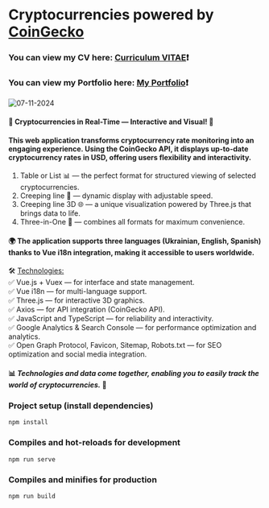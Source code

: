 # Cryptocurrencies powered by [CoinGecko](https://www.coingecko.com) #
### You can view my CV here: [Curriculum VITAE](https://zorger27.github.io)❗️ ###
### You can view my Portfolio here: [My Portfolio](https://Zorin.Expert)❗️ ###
![07-11-2024](https://github.com/user-attachments/assets/389494a4-dda9-4ab9-8ab3-e03b60722508)

#### 💎 Cryptocurrencies in Real-Time — Interactive and Visual! 🚀 ####
#### This web application transforms cryptocurrency rate monitoring into an engaging experience. Using the CoinGecko API, it displays up-to-date cryptocurrency rates in USD, offering users flexibility and interactivity. ####

1. Table or List 📊 — the perfect format for structured viewing of selected cryptocurrencies.
2. Creeping line 📜 — dynamic display with adjustable speed.
3. Creeping line 3D 🌐 — a unique visualization powered by Three.js that brings data to life.
4. Three-in-One 🔄 — combines all formats for maximum convenience.

#### 🌍 The application supports three languages (Ukrainian, English, Spanish) thanks to Vue i18n integration, making it accessible to users worldwide. ####

🛠️ <ins>Technologies:</ins><br>
✅ Vue.js + Vuex — for interface and state management.<br>
✅ Vue i18n — for multi-language support.<br>
✅ Three.js — for interactive 3D graphics.<br>
✅ Axios — for API integration (CoinGecko API).<br>
✅ JavaScript and TypeScript — for reliability and interactivity.<br>
✅ Google Analytics & Search Console — for performance optimization and analytics.<br>
✅ Open Graph Protocol, Favicon, Sitemap, Robots.txt — for SEO optimization and social media integration.

#### 📊 *Technologies and data come together, enabling you to easily track the world of cryptocurrencies.* 🌟 ####

### Project setup (install dependencies)
```
npm install
```

### Compiles and hot-reloads for development
```
npm run serve
```

### Compiles and minifies for production
```
npm run build
```
